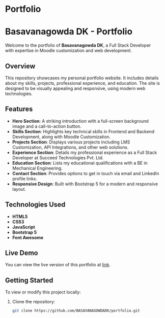 # Portfolio
# Basavanagowda DK - Portfolio

Welcome to the portfolio of **Basavanagowda DK**, a Full Stack Developer with expertise in Moodle customization and web development.

## Overview

This repository showcases my personal portfolio website. It includes details about my skills, projects, professional experience, and education. The site is designed to be visually appealing and responsive, using modern web technologies.

## Features

- **Hero Section**: A striking introduction with a full-screen background image and a call-to-action button.
- **Skills Section**: Highlights key technical skills in Frontend and Backend Development, along with Moodle Customization.
- **Projects Section**: Displays various projects including LMS Customization, API Integrations, and other web solutions.
- **Experience Section**: Details my professional experience as a Full Stack Developer at Succeed Technologies Pvt. Ltd.
- **Education Section**: Lists my educational qualifications with a BE in Mechanical Engineering.
- **Contact Section**: Provides options to get in touch via email and LinkedIn profile links.
- **Responsive Design**: Built with Bootstrap 5 for a modern and responsive layout.

## Technologies Used

- **HTML5**
- **CSS3**
- **JavaScript**
- **Bootstrap 5**
- **Font Awesome**

## Live Demo

You can view the live version of this portfolio at <a href="[BASAVANAGOWDADK](https://github.com/BASAVANAGOWDADK/portfolio.git)">link</a>.

## Getting Started

To view or modify this project locally:

1. Clone the repository:
   ```bash
   git clone https://github.com/BASAVANAGOWDADK/portfolio.git
